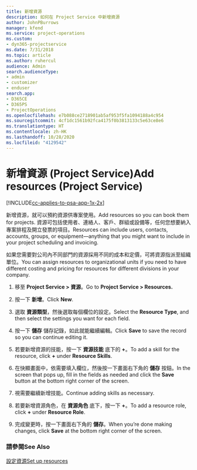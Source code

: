 ```yaml
---
title: 新增資源
description: 如何在 Project Service 中新增資源
author: JohnPBurrows
manager: kfend
ms.service: project-operations
ms.custom:
- dyn365-projectservice
ms.date: 7/31/2018
ms.topic: article
ms.author: ruhercul
audience: Admin
search.audienceType:
- admin
- customizer
- enduser
search.app:
- D365CE
- D365PS
- ProjectOperations
ms.openlocfilehash: e7b088ce2718901ab5af953f5fa1094188a4c954
ms.sourcegitcommit: 4cf1dc1561b92fca4175f0b3813133c5e63ce8e6
ms.translationtype: HT
ms.contentlocale: zh-HK
ms.lasthandoff: 10/28/2020
ms.locfileid: "4129542"
---
```

# <a name="add-resources-project-service"></a><span data-ttu-id="41a5d-103">新增資源 (Project Service)</span><span class="sxs-lookup"><span data-stu-id="41a5d-103">Add resources (Project Service)</span></span>

[!INCLUDE[cc-applies-to-psa-app-1x-2x](../includes/cc-applies-to-psa-app-1x-2x.md)]

<span data-ttu-id="41a5d-104">新增資源，就可以預約資源供專案使用。</span><span class="sxs-lookup"><span data-stu-id="41a5d-104">Add resources so you can book them for projects.</span></span> <span data-ttu-id="41a5d-105">資源可包括使用者、連絡人、客戶、群組或設備等，任何您想要納入專案排程及開立發票的項目。</span><span class="sxs-lookup"><span data-stu-id="41a5d-105">Resources can include users, contacts, accounts, groups, or equipment—anything that you might want to include in your project scheduling and invoicing.</span></span>  
  
<span data-ttu-id="41a5d-106">如果您需要對公司內不同部門的資源採用不同的成本和定價，可將資源指派至組織單位。</span><span class="sxs-lookup"><span data-stu-id="41a5d-106">You can assign resources to organizational units if you need to have different costing and pricing for resources for different divisions in your company.</span></span>  
  
1.  <span data-ttu-id="41a5d-107">移至 **Project Service > 資源**。</span><span class="sxs-lookup"><span data-stu-id="41a5d-107">Go to **Project Service > Resources.**</span></span>  
  
2.  <span data-ttu-id="41a5d-108">按一下 **新增**。</span><span class="sxs-lookup"><span data-stu-id="41a5d-108">Click **New**.</span></span>  
  
3.  <span data-ttu-id="41a5d-109">選取 **資源類型**，然後選取每個欄位的設定。</span><span class="sxs-lookup"><span data-stu-id="41a5d-109">Select the **Resource Type**, and then select the settings you want for each field.</span></span>  
  
4.  <span data-ttu-id="41a5d-110">按一下 **儲存** 儲存記錄，如此就能繼續編輯。</span><span class="sxs-lookup"><span data-stu-id="41a5d-110">Click **Save** to save the record so you can continue editing it.</span></span>  
  
5.  <span data-ttu-id="41a5d-111">若要新增資源的技能，按一下 **資源技能** 底下的 **+**。</span><span class="sxs-lookup"><span data-stu-id="41a5d-111">To add a skill for the resource, click **+** under **Resource Skills**.</span></span>  
  
6.  <span data-ttu-id="41a5d-112">在快顯畫面中，依需要填入欄位，然後按一下畫面右下角的 **儲存** 按鈕。</span><span class="sxs-lookup"><span data-stu-id="41a5d-112">In the screen that pops up, fill in the fields as needed and click the **Save** button at the bottom right corner of the screen.</span></span>  
  
7.  <span data-ttu-id="41a5d-113">視需要繼續新增技能。</span><span class="sxs-lookup"><span data-stu-id="41a5d-113">Continue adding skills as necessary.</span></span>  
  
8.  <span data-ttu-id="41a5d-114">若要新增資源角色，在 **資源角色** 底下，按一下 **+**。</span><span class="sxs-lookup"><span data-stu-id="41a5d-114">To add a resource role, click **+** under **Resource Role**.</span></span>  
  
9. <span data-ttu-id="41a5d-115">完成變更時，按一下畫面右下角的 **儲存**。</span><span class="sxs-lookup"><span data-stu-id="41a5d-115">When you’re done making changes, click **Save** at the bottom right corner of the screen.</span></span>  
  
### <a name="see-also"></a><span data-ttu-id="41a5d-116">請參閱</span><span class="sxs-lookup"><span data-stu-id="41a5d-116">See Also</span></span>  
 [<span data-ttu-id="41a5d-117">設定資源</span><span class="sxs-lookup"><span data-stu-id="41a5d-117">Set up resources</span></span>](../psa/set-up-resources.md)
